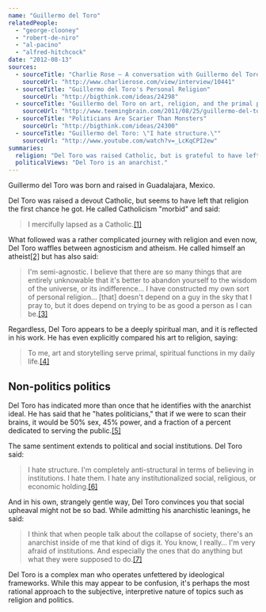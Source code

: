 ```yaml
---
name: "Guillermo del Toro"
relatedPeople:
  - "george-clooney"
  - "robert-de-niro"
  - "al-pacino"
  - "alfred-hitchcock"
date: "2012-08-13"
sources:
  - sourceTitle: "Charlie Rose – A conversation with Guillermo del Toro"
    sourceUrl: "http://www.charlierose.com/view/interview/10441"
  - sourceTitle: "Guillermo del Toro's Personal Religion"
    sourceUrl: "http://bigthink.com/ideas/24298"
  - sourceTitle: "Guillermo del Toro on art, religion, and the primal power of darkness"
    sourceUrl: "http://www.teemingbrain.com/2011/08/25/guillermo-del-toro-on-art-religion-and-the-primal-power-of-darkness/"
  - sourceTitle: "Politicians Are Scarier Than Monsters"
    sourceUrl: "http://bigthink.com/ideas/24300"
  - sourceTitle: "Guillermo del Toro: \"I hate structure.\""
    sourceUrl: "http://www.youtube.com/watch?v=_LcKqCPI2ew"
summaries:
  religion: "Del Toro was raised Catholic, but is grateful to have left it behind. He is now somewhere between an atheist and an agnostic, which means he's agnostic."
  politicalViews: "Del Toro is an anarchist."
---
```


Guillermo del Toro was born and raised in Guadalajara, Mexico.

Del Toro was raised a devout Catholic, but seems to have left that religion the first chance he got. He called Catholicism "morbid" and said:

>I mercifully lapsed as a Catholic.<a class="source-citation" href="#http%3A%2F%2Fwww.charlierose.com%2Fview%2Finterview%2F10441" title="Charlie Rose – A conversation with Guillermo del Toro">[1]</a>

What followed was a rather complicated journey with religion and even now, Del Toro waffles between agnosticism and atheism. He called himself an atheist<a class="source-citation" href="#http%3A%2F%2Fwww.charlierose.com%2Fview%2Finterview%2F10441" title="Charlie Rose – A conversation with Guillermo del Toro">[2]</a> but has also said:

>I'm semi-agnostic. I believe that there are so many things that are entirely unknowable that it's better to abandon yourself to the wisdom of the universe, or its indifference… I have constructed my own sort of personal religion… [that] doesn't depend on a guy in the sky that I pray to, but it does depend on trying to be as good a person as I can be.<a class="source-citation" href="#http%3A%2F%2Fbigthink.com%2Fideas%2F24298" title="Guillermo del Toro&apos;s Personal Religion">[3]</a>

Regardless, Del Toro appears to be a deeply spiritual man, and it is reflected in his work. He has even explicitly compared his art to religion, saying:

>To me, art and story­telling serve primal, spiritual functions in my daily life.<a class="source-citation" href="#http%3A%2F%2Fwww.teemingbrain.com%2F2011%2F08%2F25%2Fguillermo-del-toro-on-art-religion-and-the-primal-power-of-darkness%2F" title="Guillermo del Toro on art, religion, and the primal power of darkness">[4]</a>

## Non-politics politics

Del Toro has indicated more than once that he identifies with the anarchist ideal. He has said that he "hates politicians," that if we were to scan their brains, it would be 50% sex, 45% power, and a fraction of a percent dedicated to serving the public.<a class="source-citation" href="#http%3A%2F%2Fbigthink.com%2Fideas%2F24300" title="Politicians Are Scarier Than Monsters">[5]</a>

The same sentiment extends to political and social institutions. Del Toro said:

>I hate structure. I'm completely anti-structural in terms of believing in institutions. I hate them. I hate any institutionalized social, religious, or economic holding.<a class="source-citation" href="#http%3A%2F%2Fwww.youtube.com%2Fwatch%3Fv%3D_LcKqCPI2ew" title="Guillermo del Toro: &quot;I hate structure.&quot;">[6]</a>

And in his own, strangely gentle way, Del Toro convinces you that social upheaval might not be so bad. While admitting his anarchistic leanings, he said:

>I think that when people talk about the collapse of society, there's an anarchist inside of me that kind of digs it. You know, I really… I'm very afraid of institutions. And especially the ones that do anything but what they were supposed to do.<a class="source-citation" href="#http%3A%2F%2Fbigthink.com%2Fideas%2F24300" title="Politicians Are Scarier Than Monsters">[7]</a>

Del Toro is a complex man who operates unfettered by ideological frameworks. While this may appear to be confusion, it's perhaps the most rational approach to the subjective, interpretive nature of topics such as religion and politics.
